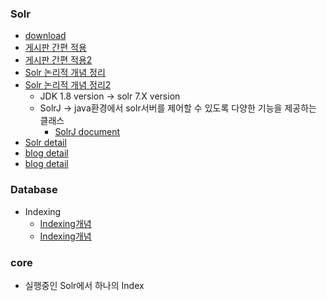 ### Solr
- [download](https://solr.apache.org/downloads.html)
- [게시판 간편 적용](https://forest71.tistory.com/200?category=628611)
- [게시판 간편 적용2](https://jetalog.net/category/::%20Dev/Search%20Engine?page=2)
- [Solr 논리적 개념 정리](https://dogrushdev.tistory.com/category/%ED%94%84%EB%A0%88%EC%9E%84%EC%9B%8C%ED%81%AC)
- [Solr 논리적 개념 정리2](https://m.blog.naver.com/PostView.naver?isHttpsRedirect=true&blogId=sealriel&logNo=220008394422)
    - JDK 1.8 version -> solr 7.X version
    - SolrJ -> java환경에서 solr서버를 제어할 수 있도록 다양한 기능을 제공하는 클래스
        - [SolrJ document](https://solr.apache.org/guide/6_6/using-solrj.html)
- [Solr detail](https://www.joinc.co.kr/w/Site/Search/Document/Solr)
- [blog detail](https://m.blog.naver.com/statp_r/222035412885)
- [blog detail](https://m.blog.naver.com/PostView.nhn?blogId=jabel123&logNo=220700972971&proxyReferer=https:%2F%2Fwww.google.com%2F)

### Database
- Indexing
    - [Indexing개념](https://coding-factory.tistory.com/746)
    - [Indexing개념](https://velog.io/@bsjp400/Database-DB-%EC%9D%B8%EB%8D%B1%EC%8B%B1Indexing%EC%9D%B4%EB%9E%80)

### core
- 실행중인 Solr에서 하나의 Index